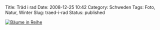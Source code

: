 Title: Träd i rad
Date: 2008-12-25 10:42
Category: Schweden
Tags: Foto, Natur, Winter
Slug: traed-i-rad
Status: published

[![Bäume in
Reihe](/pic/tradirad_s.jpg "Bäume in Reihe")](/pic/tradirad_l.jpg)

